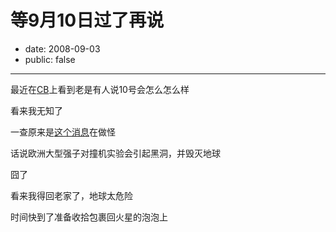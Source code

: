 # 等9月10日过了再说

- date: 2008-09-03
- public: false

--------------------------


最近在[CB](http://www.cnbeta.com/)上看到老是有人说10号会怎么怎么样

看来我无知了

一查原来是[这个消息](http://www.cnbeta.com/articles/63562.htm)在做怪

话说欧洲大型强子对撞机实验会引起黑洞，并毁灭地球

囧了

看来我得回老家了，地球太危险


时间快到了准备收拾包裹回火星的泡泡上
